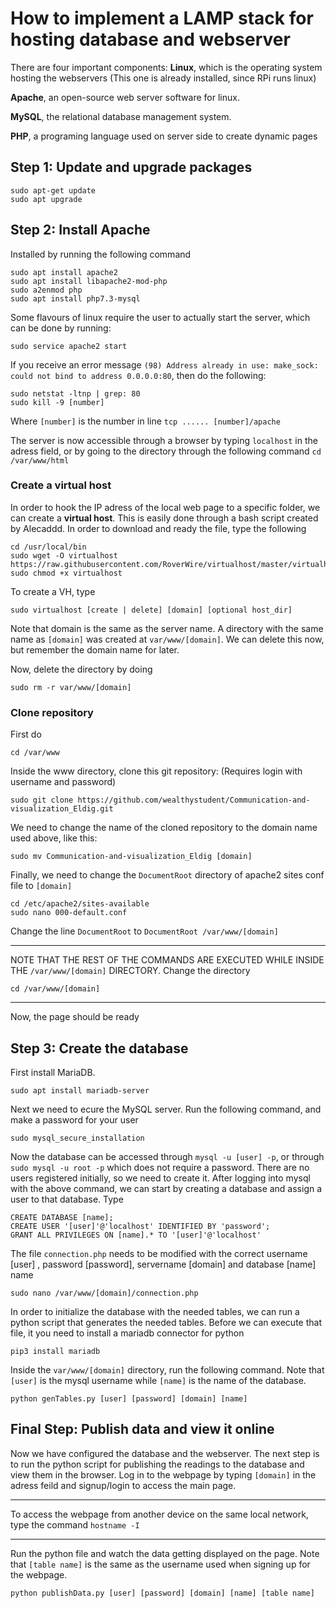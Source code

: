 # How to implement a LAMP stack for hosting database and webserver


There are four important components: 
**Linux**, which is the operating system hosting the webservers (This one is already installed, since RPi runs linux)

**Apache**, an open-source web server software for linux.

**MySQL**, the relational database management system.

**PHP**, a programing language used on server side to create dynamic pages


## Step 1: Update and upgrade packages

```
sudo apt-get update
sudo apt upgrade
```

## Step 2: Install Apache

Installed by running the following command
```
sudo apt install apache2
sudo apt install libapache2-mod-php
sudo a2enmod php 
sudo apt install php7.3-mysql
```
Some flavours of linux require the user to actually start the server, which can be done by running:
```
sudo service apache2 start
```

If you receive an error message `(98) Address already in use: make_sock: could not bind to address 0.0.0.0:80`, then do the following:

```
sudo netstat -ltnp | grep: 80
sudo kill -9 [number]
```
Where `[number]` is the number in line `tcp ...... [number]/apache`

The server is now accessible through a browser by typing `localhost` in the adress field, or by going to the directory through the following command ``` cd /var/www/html ```


### Create a virtual host
In order to hook the IP adress of the local web page to a specific folder, we can create a **virtual host**.
This is easily done through a bash script created by Alecaddd. In order to download and ready the file, type the following
```
cd /usr/local/bin
sudo wget -O virtualhost https://raw.githubusercontent.com/RoverWire/virtualhost/master/virtualhost.sh
sudo chmod +x virtualhost
```
To create a VH, type 
```
sudo virtualhost [create | delete] [domain] [optional host_dir]
```
Note that domain is the same as the server name. A directory with the same name as `[domain]` was created at `var/www/[domain]`. We can delete this now, but remember the domain name for later.

Now, delete the directory by doing
```
sudo rm -r var/www/[domain]
```

### Clone repository
First do 
```
cd /var/www
```

Inside the www directory, clone this git repository: (Requires login with username and password)
```
sudo git clone https://github.com/wealthystudent/Communication-and-visualization_Eldig.git
```
We need to change the name of the cloned repository to the domain name used above, like this:
```
sudo mv Communication-and-visualization_Eldig [domain]
```
Finally, we need to change the `DocumentRoot` directory of apache2 sites conf file to `[domain]`

```
cd /etc/apache2/sites-available
sudo nano 000-default.conf
```
Change the line `DocumentRoot` to `DocumentRoot /var/www/[domain]`


**********
NOTE THAT THE REST OF THE COMMANDS ARE EXECUTED WHILE INSIDE THE `/var/www/[domain]` DIRECTORY.
Change the directory 
```
cd /var/www/[domain]
```
**********
Now, the page should be ready

## Step 3: Create the database

First install MariaDB.
```
sudo apt install mariadb-server
```
Next we need to ecure the MySQL server.  Run the following command, and make a password for your user

```
sudo mysql_secure_installation
```

Now the database can be accessed through `mysql -u [user] -p`, or through `sudo mysql -u root -p` which does not require a password. There are no users registered initially, so we need to create it.
After logging into mysql with the above command, we can start by creating a database and assign a user to that database. Type
```
CREATE DATABASE [name];
CREATE USER '[user]'@'localhost' IDENTIFIED BY 'password';
GRANT ALL PRIVILEGES ON [name].* TO '[user]'@'localhost' 
```

The file `connection.php` needs to be modified with the correct username [user] , password [password], servername [domain] and database [name] name
```
sudo nano /var/www/[domain]/connection.php
```

In order to initialize the database with the needed tables, we can run a python script that generates the needed tables. Before we can execute that file, it you need to install a mariadb connector for python
```
pip3 install mariadb
```
Inside the `var/www/[domain]` directory, run the following command. Note that `[user]` is the mysql username while `[name]` is the name of the database.

```
python genTables.py [user] [password] [domain] [name]
```

## Final Step: Publish data and view it online
Now we have configured the database and the webserver. The next step is to run the python script for publishing the readings to the database and view them in the browser. Log in to the webpage by typing `[domain]` in the adress feild and signup/login to access the main page.
*********
To access the webpage from another device on the same local network, type the command `hostname -I`
*********


Run the python file and watch the data getting displayed on the page. Note that `[table name]` is the same as the username used when signing up for the webpage.

```
python publishData.py [user] [password] [domain] [name] [table name]
```








  

